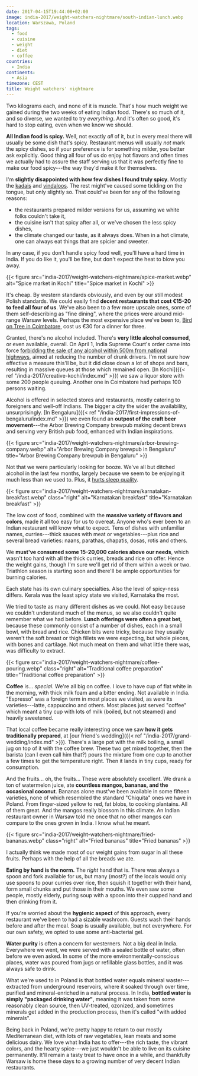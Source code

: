 ```yaml
---
date: 2017-04-15T19:44:08+02:00
image: india-2017/weight-watchers-nightmare/south-indian-lunch.webp
location: Warszawa, Poland
tags:
  - food
  - cuisine
  - weight
  - diet
  - coffee
countries: 
  - India
continents: 
  - Asia
timezone: CEST
title: Weight watchers' nightmare
---
```


Two kilograms each, and none of it is muscle. That's how much weight we gained during the two weeks of eating Indian food. There's so much of it, and so diverse, we wanted to try _everything_. And it's often so good, it's hard to stop eating, even when we know we should.

<!--more-->

__All Indian food is spicy.__ Well, not exactly _all_ of it, but in every meal there will usually be some dish that's spicy. Restaurant menus will usually _not_ mark the spicy dishes, so if your preference is for something milder, you better ask explicitly. Good thing all four of us do enjoy hot flavors and often times we actually had to assure the staff serving us that it was perfectly fine to make our food spicy---the way they'd make it for themselves.

I'm __slightly disappointed with how few dishes I found truly spicy__. Mostly the [kadais][wp-kadai] and [vindaloos][wp-vindaloo]. The rest might've caused some tickling on the tongue, but only slightly so. That could've been for any of the following reasons:

* the restaurants prepared milder versions for us, assuming we white folks couldn't take it,
* the cuisine isn't that spicy after all, or we've chosen the less spicy dishes,
* the climate changed our taste, as it always does. When in a hot climate, one can always eat things that are spicier and sweeter.

In any case, if you don't handle spicy food well, you'll have a hard time in India. If you do like it, you'll be fine, but don't expect the heat to blow you away.

{{< figure src="india-2017/weight-watchers-nightmare/spice-market.webp" alt="Spice market in Kochi" title="Spice market in Kochi" >}}

It's cheap. By western standards obviously, and even by our still modest Polish standards. We could easily find __decent restaurants that cost €15-20 to feed all four of us__. We've also been to a few more upscale ones, some of them self-describing as "fine dining", where the prices were around mid-range Warsaw levels. Perhaps the most expensive place we've been to, [Bird on Tree in Coimbatore][bird-on-tree], cost us €30 for a dinner for three.

Granted, there's no alcohol included. There's __very little alcohol consumed__, or even available, overall. On April 1, India Supreme Court's order came into force [forbidding the sale of any alcohol within 500m from national highways][supreme-court-order-alcohol], aimed at reducing the number of drunk drivers. I'm not sure how effective a measure this'll be, but it did close down a lot of shops and bars, resulting in massive queues at those which remained open. [In Kochi]({{< ref "/india-2017/creative-kochi/index.md" >}}) we saw a liquor store with some 200 people queuing. Another one in Coimbatore had perhaps 100 persons waiting.

Alcohol is offered in selected stores and restaurants, mostly catering to foreigners and well-off Indians. The bigger a city the wider the availability, unsurprisingly. [In Bengaluru]({{< ref "/india-2017/first-impressions-of-bengaluru/index.md" >}}) we even found an __outpost of the craft beer movement__---the Arbor Brewing Company brewpub making decent brews and serving very British pub food, enhanced with Indian inspirations.

{{< figure src="india-2017/weight-watchers-nightmare/arbor-brewing-company.webp" alt="Arbor Brewing Company brewpub in Bengaluru" title="Arbor Brewing Company brewpub in Bengaluru" >}}

Not that we were particularly looking for booze. We've all but ditched alcohol in the last few months, largely because we seem to be enjoying it much less than we used to. Plus, it [hurts sleep quality][ted-why-we-sleep].

{{< figure src="india-2017/weight-watchers-nightmare/karnatakan-breakfast.webp" class="right" alt="Karnatakan breakfast" title="Karnatakan breakfast" >}}

The low cost of food, combined with the __massive variety of flavors and colors__, made it all too easy for us to overeat. Anyone who's ever been to an Indian restaurant will know what to expect. Tens of dishes with unfamiliar names, curries---thick sauces with meat or vegetables---plus rice and several bread varieties: naans, parathas, chapatis, dosas, rotis and others.

We __must've consumed some 15-20,000 calories above our needs__, which wasn't too hard with all the thick curries, breads and rice on offer. Hence the weight gains, though I'm sure we'll get rid of them within a week or two. Triathlon season is starting soon and there'll be ample opportunities for burning calories.

Each state has its own culinary specialties. Also the level of spicy-ness differs. Kerala was the least spicy state we visited, Karnataka the most.

We tried to taste as many different dishes as we could. Not easy because we couldn't understand much of the menus, so we also couldn't quite remember what we had before. __Lunch offerings were often a great bet__, because these commonly consist of a number of dishes, each in a small bowl, with bread and rice. Chicken bits were tricky, because they usually weren't the soft breast or thigh fillets we were expecting, but whole pieces, with bones and cartilage. Not much meat on them and what little there was, was difficulty to extract.

{{< figure src="india-2017/weight-watchers-nightmare/coffee-pouring.webp" class="right" alt="Traditional coffee preparation" title="Traditional coffee preparation" >}}

__Coffee__ is... _special_. We're all big on coffee. I love to have cup of flat white in the morning, with thick milk foam and a bitter ending. Not available in India. "Espresso" was a foreign term in most places we visited, as were its varieties---latte, cappuccino and others. Most places just served "coffee" which meant a tiny cup with lots of milk (boiled, but not steamed) and heavily sweetened.

That local coffee became really interesting once we saw __how it gets traditionally prepared__, at [our friend's wedding]({{< ref "/india-2017/grand-wedding/index.md" >}}). There's a large pot with the milk boiling, a small jug on top of it with the coffee brew. These two get mixed together, then the barista (can I even call him that?) pours the mixture from one cup to another a few times to get the temperature right. Then it lands in tiny cups, ready for consumption.

And the fruits... oh, the fruits... These were absolutely excellent. We drank a ton of watermelon juice, ate __countless mangos, bananas, and the occasional coconut__. Bananas alone must've been available in some fifteen varieties, none of which resembled the standard "Chiquita" ones we have in Poland. From finger-sized yellow to red, fat blobs, to cooking plantains. All of them great. And the mangos really blossom in this climate. An Indian restaurant owner in Warsaw told me once that no other mangos can compare to the ones grown in India. I know what he meant.

{{< figure src="india-2017/weight-watchers-nightmare/fried-bananas.webp" class="right" alt="Fried bananas" title="Fried bananas" >}}

I actually think we made most of our weight gains from sugar in all these fruits. Perhaps with the help of all the breads we ate.

__Eating by hand is the norm.__ The _right_ hand that is. There was always a spoon and fork available for us, but many (most?) of the locals would only use spoons to pour curries over rice, then squish it together with their hand, form small chunks and put those in their mouths. We even saw some people, mostly elderly, puring soup with a spoon into their cupped hand and then drinking from it.

If you're worried about the __hygienic aspect__ of this approach, every restaurant we've been to had a sizable washroom. Guests wash their hands before and after the meal. Soap is usually available, but not everywhere. For our own safety, we opted to use some anti-bacterial gel.

__Water purity__ is often a concern for westerners. Not a big deal in India. Everywhere we went, we were served with a sealed bottle of water, often before we even asked. In some of the more environmentally-conscious places, water was poured from jugs or refillable glass bottles, and it was always safe to drink.

What we're used to in Poland is that bottled water equals mineral waster---extracted from underground reservoirs, where it soaked through over time, purified and mineral-enriched in a natural process. In India, __bottled water is simply "packaged drinking water"__, meaning it was taken from some reasonably clean source, then UV-treated, ozonized, and sometimes minerals get added in the production process, then it's called "with added minerals".

Being back in Poland, we're pretty happy to return to our mostly Mediterranean diet, with lots of raw vegetables, lean meats and some delicious dairy. We love what India has to offer---the rich taste, the vibrant colors, and the hearty spice---we just wouldn't be able to live on its cuisine permanently. It'll remain a tasty treat to have once in a while, and thankfully Warsaw is home these days to a growing number of very decent Indian restaurants.

[bird-on-tree]: http://www.birdontree.com/
[supreme-court-order-alcohol]: https://indianexpress.com/article/india/sc-confirms-alcohol-ban-on-highways-will-include-bars-and-restaurants-4594238/
[ted-why-we-sleep]: https://www.ted.com/talks/russell_foster_why_do_we_sleep
[wp-kadai]: https://en.wikipedia.org/wiki/Karahi
[wp-vindaloo]: https://en.wikipedia.org/wiki/Vindaloo
